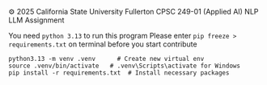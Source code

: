 ⚙️ 2025 California State University Fullerton CPSC 249-01 (Applied AI) NLP LLM Assignment

You need `python 3.13` to run this program
Please enter `pip freeze > requirements.txt` on terminal before you start contribute

```
python3.13 -m venv .venv      # Create new virtual env
source .venv/bin/activate   # .venv\Scripts\activate for Windows
pip install -r requirements.txt  # Install necessary packages
```
